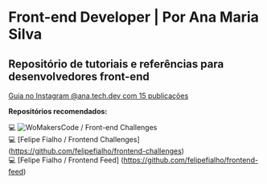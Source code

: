 # Front-end Developer | Por Ana Maria Silva

## Repositório de tutoriais e referências para desenvolvedores front-end

<a href="https://www.instagram.com/ana.tech.dev/guide/desenvolvimento-web-front-end/18164552647134233/" target="_blank">Guia no Instagram @ana.tech.dev com 15 publicações</a>

<strong>Repositórios recomendados:</strong>

💻 ![WoMakersCode / Front-end Challenges](https://github.com/WoMakersCode/challenges-front-end)<br>
💻 [Felipe Fialho / Frontend Challenges] (https://github.com/felipefialho/frontend-challenges)<br>
💻 [Felipe Fialho / Frontend Feed] (https://github.com/felipefialho/frontend-feed)
